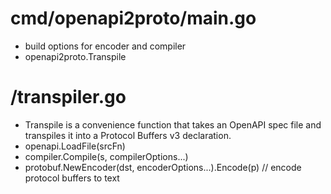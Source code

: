 # cmd/openapi2proto/main.go
* build options for encoder and compiler
* openapi2proto.Transpile

# /transpiler.go
* Transpile is a convenience function that takes an OpenAPI spec file and transpiles it into a Protocol Buffers v3 declaration.
* openapi.LoadFile(srcFn)
* compiler.Compile(s, compilerOptions...)
* protobuf.NewEncoder(dst, encoderOptions...).Encode(p) // encode protocol buffers to text
